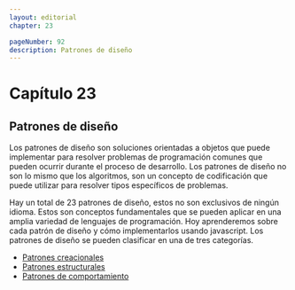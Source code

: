 ```yaml
---
layout: editorial
chapter: 23

pageNumber: 92
description: Patrones de diseño
---
```

# Capítulo 23

## Patrones de diseño

Los patrones de diseño son soluciones orientadas a objetos que puede implementar para resolver problemas de programación comunes que pueden ocurrir durante el proceso de desarrollo. Los patrones de diseño no son lo mismo que los algoritmos, son un concepto de codificación que puede utilizar para resolver tipos específicos de problemas.

Hay un total de 23 patrones de diseño, estos no son exclusivos de ningún idioma. Estos son conceptos fundamentales que se pueden aplicar en una amplia variedad de lenguajes de programación. Hoy aprenderemos sobre cada patrón de diseño y cómo implementarlos usando javascript. Los patrones de diseño se pueden clasificar en una de tres categorías.

* [Patrones creacionales](./creational-patterns.md)
* [Patrones estructurales](./structural-patterns.md)
* [Patrones de comportamiento](./behavioral-patterns.md)
